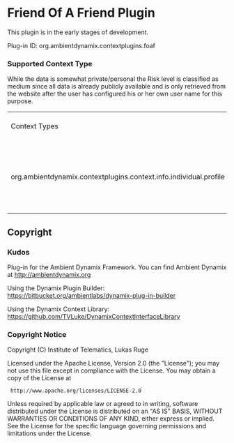 # Friend Of A Friend Plugin
This plugin is in the early stages of development.

Plug-in ID: org.ambientdynamix.contextplugins.foaf

### Supported Context Type
While the data is somewhat private/personal the Risk level is classified as medium since all data is already publicly available and is only retrieved from the 
website after the user has configured his or her own user name for this purpose.

<table>
    <tr>
        <td>Context Types</td><td>Privacy Risk Level</td><td>Data Types</td><td>Description</td>
    </tr>
    <tr>
        <td>org.ambientdynamix.contextplugins.context.info.individual.profile</td><td>HIGH</td><td>ProfileContextInfo</td><td>Personal profile Information including name, sex, interests, and asociates</td>
    </tr>
</table>


## Copyright
### Kudos
Plug-in for the Ambient Dynamix Framework. You can find Ambient Dynamix at http://ambientdynamix.org

Using the Dynamix Plugin Builder: https://bitbucket.org/ambientlabs/dynamix-plug-in-builder

Using the Dynamix Context Library: https://github.com/TVLuke/DynamixContextInterfaceLibrary

### Copyright Notice
Copyright (C) Institute of Telematics, Lukas Ruge

Licensed under the Apache License, Version 2.0 (the "License");
you may not use this file except in compliance with the License.
You may obtain a copy of the License at

     http://www.apache.org/licenses/LICENSE-2.0

Unless required by applicable law or agreed to in writing, software
distributed under the License is distributed on an "AS IS" BASIS,
WITHOUT WARRANTIES OR CONDITIONS OF ANY KIND, either express or implied.
See the License for the specific language governing permissions and
limitations under the License.
